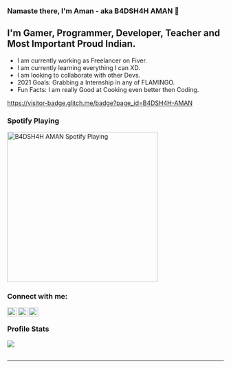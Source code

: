 ### Namaste there, I'm Aman - aka B4DSH4H AMAN 🙏

## I'm Gamer, Programmer, Developer, Teacher and Most Important Proud Indian.

- I am currently working as Freelancer on Fiver.
- I am currently learning everything I can XD.
- I am looking to collaborate with other Devs.
- 2021 Goals: Grabbing a Internship in any of FLAMINGO.
- Fun Facts: I am really Good at Cooking even better then Coding.

https://visitor-badge.glitch.me/badge?page_id=B4DSH4H-AMAN

### Spotify Playing

[<img src="https://now-playing-codestackr.vercel.app/api/spotify-playing" alt="B4DSH4H AMAN Spotify Playing" width="350" />](https://open.spotify.com/user/b3szfsmmqg2v1jlp6d2yv9602)

### Connect with me:

[<img align="left" alt="codeSTACKr | Twitter" width="22px" src="https://cdn.jsdelivr.net/npm/simple-icons@v3/icons/twitter.svg" />][twitter]
[<img align="left" alt="codeSTACKr | LinkedIn" width="22px" src="https://cdn.jsdelivr.net/npm/simple-icons@v3/icons/linkedin.svg" />][linkedin]
[<img align="left" alt="codeSTACKr | Instagram" width="22px" src="https://cdn.jsdelivr.net/npm/simple-icons@v3/icons/instagram.svg" />][instagram]

<br />

### Profile Stats

<img src ="https://github-readme-stats.vercel.app/api?username=B4DSH4H-AMAN&&show_icons=true&title_color=ffffff&icon_color=bb2acf&text_color=daf7dc&bg_color=151515">

<br />
<br />

---

[twitter]: https://twitter.com/B4dsh4hA
[instagram]: https://www.instagram.com/godlike_aman/
[linkedin]: https://www.linkedin.com/in/aman-upadhyay-412307203/
